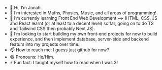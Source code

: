 - 👋 Hi, I’m Jonah.
- 👀 I’m interested in Maths, Physics, Music, and all areas of programming!
- 🌱 I’m currently learning Front End Web Development --> (HTML, CSS, JS and React learnt (or at least to a decent level) so far, going on to do TS and Tailwind CSS then probably Next JS).
- 💞️ I’m looking to start building my own front-end projects for now to build experience, and then implement database, server-side and backend featurs into my projects over time.
- 📫 How to reach me: I guess just github for now?
- 😄 Pronouns: He/Him.
- ⚡ Fun fact: I taught myself how to read when I was 2!

<!---
JoJoJo-JoJoJo/JoJoJo-JoJoJo is a ✨ special ✨ repository because its `README.md` (this file) appears on your GitHub profile.
You can click the Preview link to take a look at your changes.
--->

